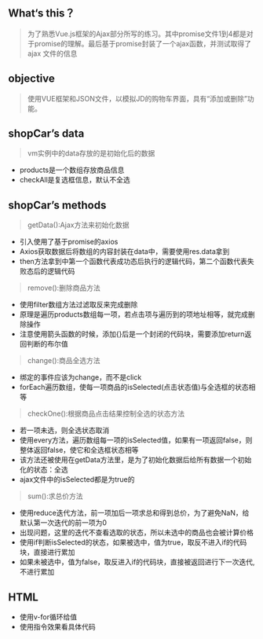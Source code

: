 ## What‘s this？
> 为了熟悉Vue.js框架的Ajax部分所写的练习。其中promise文件1到4都是对于promise的理解。最后基于promise封装了一个ajax函数，并测试取得了ajax
文件的信息
## objective
> 使用VUE框架和JSON文件，以模拟JD的购物车界面，具有“添加或删除”功能。

## shopCar’s data
> vm实例中的data存放的是初始化后的数据
- products是一个数组存放商品信息
- checkAll是复选框信息，默认不全选

## shopCar’s methods
> getData():Ajax方法来初始化数据
- 引入使用了基于promise的axios
- Axios获取数据后将数组的内容封装在data中，需要使用res.data拿到
- then方法拿到中第一个函数代表成功态后执行的逻辑代码，第二个函数代表失败态后的逻辑代码

> remove():删除商品方法
- 使用filter数组方法过滤取反来完成删除
- 原理是遍历products数组每一项，若点击项与遍历到的项地址相等，就完成删除操作
- 注意使用箭头函数的时候，添加{}后是一个封闭的代码块，需要添加return返回判断的布尔值

> change():商品全选方法
- 绑定的事件应该为change，而不是click
- forEach遍历数组，使每一项商品的isSelected(点击状态值)与全选框的状态相等

> checkOne():根据商品点击结果控制全选的状态方法
- 若一项未选，则全选状态取消
- 使用every方法，遍历数组每一项的isSelected值，如果有一项返回false，则整体返回false，使它和全选框状态相等
- 该方法还被使用在getData方法里，是为了初始化数据后给所有数据一个初始化的状态：全选
- ajax文件中的isSelected都是为true的

> sum():求总价方法
- 使用reduce迭代方法，前一项加后一项求总和得到总价，为了避免NaN，给默认第一次迭代的前一项为0
- 出现问题，这里的迭代不查看选取的状态，所以未选中的商品也会被计算价格
- 使用if判断isSelected的状态，如果被选中，值为true，取反不进入if的代码块，直接进行累加
- 如果未被选中，值为false，取反进入if的代码块，直接被返回进行下一次迭代,不进行累加

## HTML
- 使用v-for循环给值
- 使用指令效果看具体代码

